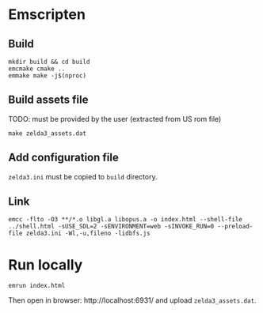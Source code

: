 # Emscripten

## Build

```
mkdir build && cd build
emcmake cmake ..
emmake make -j$(nproc)
```

## Build assets file

TODO: must be provided by the user (extracted from US rom file)
```
make zelda3_assets.dat
```

## Add configuration file

`zelda3.ini` must be copied to `build` directory.

## Link

```
emcc -flto -O3 **/*.o libgl.a libopus.a -o index.html --shell-file ../shell.html -sUSE_SDL=2 -sENVIRONMENT=web -sINVOKE_RUN=0 --preload-file zelda3.ini -Wl,-u,fileno -lidbfs.js
```


# Run locally

```
emrun index.html
```

Then open in browser: http://localhost:6931/ and upload `zelda3_assets.dat`.


